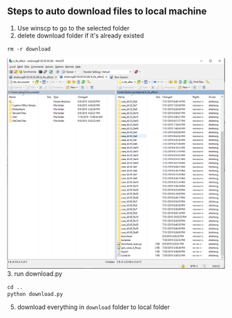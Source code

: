 ## Steps to auto download files to local machine
1. Use winscp to go to the selected folder
2. delete download folder if it's already existed
```
rm -r download
```
![pic1](pic1.png)
3. run download.py
```
cd ..
python download.py
```

5. download everything in `download` folder to local folder
